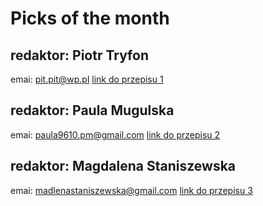 # Picks of the month

## redaktor: Piotr Tryfon
emai: pit.pit@wp.pl
[link do przepisu 1](przepis1) 

## redaktor: Paula Mugulska
emai: paula9610.pm@gmail.com
[link do przepisu 2](przepis2) 

## redaktor: Magdalena Staniszewska
emai: madlenastaniszewska@gmail.com
[link do przepisu 3](przepis3) 


